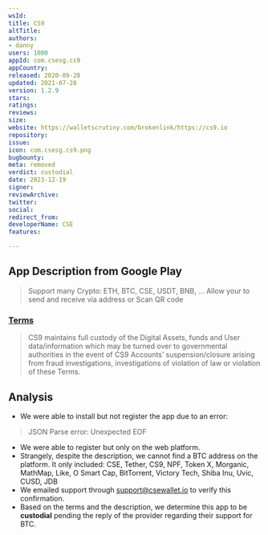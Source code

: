 ```yaml
---
wsId: 
title: CS9
altTitle: 
authors:
- danny
users: 1000
appId: com.csesg.cs9
appCountry: 
released: 2020-09-28
updated: 2021-07-28
version: 1.2.9
stars: 
ratings: 
reviews: 
size: 
website: https://walletscrutiny.com/brokenlink/https://cs9.io
repository: 
issue: 
icon: com.csesg.cs9.png
bugbounty: 
meta: removed
verdict: custodial
date: 2023-12-19
signer: 
reviewArchive: 
twitter: 
social: 
redirect_from: 
developerName: CSE
features: 

---
```


## App Description from Google Play 

> Support many Crypto: ETH, BTC, CSE, USDT, BNB, ... Allow your to send and receive via address or Scan QR code

### [Terms](https://cs9.io/terms) 

> CS9 maintains full custody of the Digital Assets, funds and User data/information which may be turned over to governmental authorities in the event of CS9 Accounts’ suspension/closure arising from fraud investigations, investigations of violation of law or violation of these Terms.

## Analysis 

- We were able to install but not register the app due to an error:

> JSON Parse error: Unexpected EOF

- We were able to register but only on the web platform. 
- Strangely, despite the description, we cannot find a BTC address on the platform. It only included: CSE, Tether, CS9, NPF, Token X, Morganic, MathMap, Like, O Smart Cap, BitTorrent, Victory Tech, Shiba Inu, Uvic, CUSD, JDB
- We emailed support through support@csewallet.io to verify this confirmation. 
- Based on the terms and the description, we determine this app to be **custodial** pending the reply of the provider regarding their support for BTC. 
